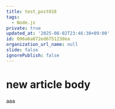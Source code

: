 ```yaml
---
title: test_post018
tags:
  - Node.js
private: true
updated_at: '2025-08-02T23:46:30+09:00'
id: 096a6a872ed675123dea
organization_url_name: null
slide: false
ignorePublish: false
---
```

# new article body
aaa
